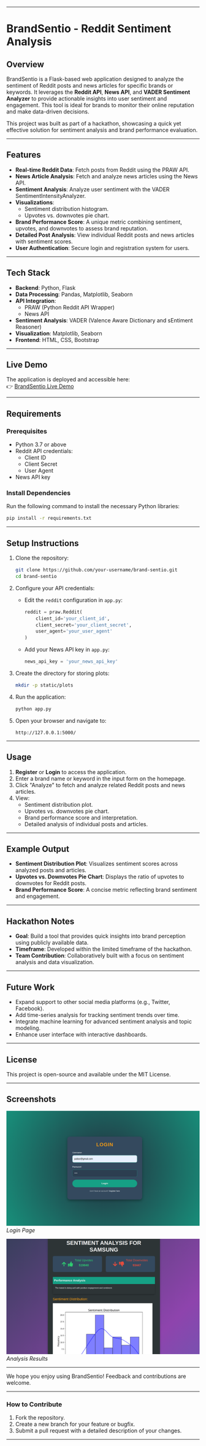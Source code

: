 

---

# BrandSentio - Reddit Sentiment Analysis

## Overview
BrandSentio is a Flask-based web application designed to analyze the sentiment of Reddit posts and news articles for specific brands or keywords. It leverages the **Reddit API**, **News API**, and **VADER Sentiment Analyzer** to provide actionable insights into user sentiment and engagement. This tool is ideal for brands to monitor their online reputation and make data-driven decisions.

This project was built as part of a hackathon, showcasing a quick yet effective solution for sentiment analysis and brand performance evaluation.

---

## Features
- **Real-time Reddit Data**: Fetch posts from Reddit using the PRAW API.
- **News Article Analysis**: Fetch and analyze news articles using the News API.
- **Sentiment Analysis**: Analyze user sentiment with the VADER SentimentIntensityAnalyzer.
- **Visualizations**:
  - Sentiment distribution histogram.
  - Upvotes vs. downvotes pie chart.
- **Brand Performance Score**: A unique metric combining sentiment, upvotes, and downvotes to assess brand reputation.
- **Detailed Post Analysis**: View individual Reddit posts and news articles with sentiment scores.
- **User Authentication**: Secure login and registration system for users.

---

## Tech Stack
- **Backend**: Python, Flask
- **Data Processing**: Pandas, Matplotlib, Seaborn
- **API Integration**: 
  - PRAW (Python Reddit API Wrapper)
  - News API
- **Sentiment Analysis**: VADER (Valence Aware Dictionary and sEntiment Reasoner)
- **Visualization**: Matplotlib, Seaborn
- **Frontend**: HTML, CSS, Bootstrap

---

## Live Demo
The application is deployed and accessible here:  
👉 [BrandSentio Live Demo](https://tech-titans-vodr.onrender.com/)

---

## Requirements

### Prerequisites
- Python 3.7 or above
- Reddit API credentials:
  - Client ID
  - Client Secret
  - User Agent
- News API key

### Install Dependencies
Run the following command to install the necessary Python libraries:
```bash
pip install -r requirements.txt
```

---

## Setup Instructions

1. Clone the repository:
   ```bash
   git clone https://github.com/your-username/brand-sentio.git
   cd brand-sentio
   ```

2. Configure your API credentials:
   - Edit the `reddit` configuration in `app.py`:
     ```python
     reddit = praw.Reddit(
         client_id='your_client_id',
         client_secret='your_client_secret',
         user_agent='your_user_agent'
     )
     ```
   - Add your News API key in `app.py`:
     ```python
     news_api_key = 'your_news_api_key'
     ```

3. Create the directory for storing plots:
   ```bash
   mkdir -p static/plots
   ```

4. Run the application:
   ```bash
   python app.py
   ```

5. Open your browser and navigate to:
   ```
   http://127.0.0.1:5000/
   ```

---

## Usage
1. **Register** or **Login** to access the application.
2. Enter a brand name or keyword in the input form on the homepage.
3. Click "Analyze" to fetch and analyze related Reddit posts and news articles.
4. View:
   - Sentiment distribution plot.
   - Upvotes vs. downvotes pie chart.
   - Brand performance score and interpretation.
   - Detailed analysis of individual posts and articles.

---

## Example Output
- **Sentiment Distribution Plot**: Visualizes sentiment scores across analyzed posts and articles.
- **Upvotes vs. Downvotes Pie Chart**: Displays the ratio of upvotes to downvotes for Reddit posts.
- **Brand Performance Score**: A concise metric reflecting brand sentiment and engagement.

---

## Hackathon Notes
- **Goal**: Build a tool that provides quick insights into brand perception using publicly available data.
- **Timeframe**: Developed within the limited timeframe of the hackathon.
- **Team Contribution**: Collaboratively built with a focus on sentiment analysis and data visualization.

---

## Future Work
- Expand support to other social media platforms (e.g., Twitter, Facebook).
- Add time-series analysis for tracking sentiment trends over time.
- Integrate machine learning for advanced sentiment analysis and topic modeling.
- Enhance user interface with interactive dashboards.

---

## License
This project is open-source and available under the MIT License.

---

## Screenshots
![alt text](image.png)
*Login Page*

![alt text](image-1.png)
*Analysis Results*

---

We hope you enjoy using BrandSentio! Feedback and contributions are welcome.

---

### How to Contribute
1. Fork the repository.
2. Create a new branch for your feature or bugfix.
3. Submit a pull request with a detailed description of your changes.

---